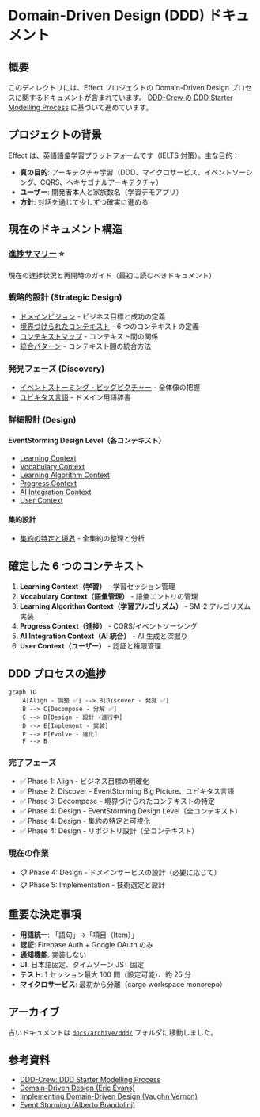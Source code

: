 # Domain-Driven Design (DDD) ドキュメント

## 概要

このディレクトリには、Effect プロジェクトの Domain-Driven Design プロセスに関するドキュメントが含まれています。
[DDD-Crew の DDD Starter Modelling Process](https://ddd-crew.github.io/ddd-starter-modelling-process/) に基づいて進めています。

## プロジェクトの背景

Effect は、英語語彙学習プラットフォームです（IELTS 対策）。主な目的：

- **真の目的**: アーキテクチャ学習（DDD、マイクロサービス、イベントソーシング、CQRS、ヘキサゴナルアーキテクチャ）
- **ユーザー**: 開発者本人と家族数名（学習デモアプリ）
- **方針**: 対話を通じて少しずつ確実に進める

## 現在のドキュメント構造

### [進捗サマリー](./progress-summary.md) ⭐

現在の進捗状況と再開時のガイド（最初に読むべきドキュメント）

### 戦略的設計 (Strategic Design)

- [ドメインビジョン](./strategic/domain-vision.md) - ビジネス目標と成功の定義
- [境界づけられたコンテキスト](./strategic/bounded-contexts.md) - 6 つのコンテキストの定義
- [コンテキストマップ](./strategic/context-map.md) - コンテキスト間の関係
- [統合パターン](./strategic/integration-patterns.md) - コンテキスト間の統合方法

### 発見フェーズ (Discovery)

- [イベントストーミング - ビッグピクチャー](./discovery/event-storming/big-picture.md) - 全体像の把握
- [ユビキタス言語](./discovery/ubiquitous-language.md) - ドメイン用語辞書

### 詳細設計 (Design)

#### EventStorming Design Level（各コンテキスト）

- [Learning Context](./design/event-storming-design-level/learning-context.md)
- [Vocabulary Context](./design/event-storming-design-level/vocabulary-context.md)
- [Learning Algorithm Context](./design/event-storming-design-level/learning-algorithm-context.md)
- [Progress Context](./design/event-storming-design-level/progress-context.md)
- [AI Integration Context](./design/event-storming-design-level/ai-integration-context.md)
- [User Context](./design/event-storming-design-level/user-context.md)

#### 集約設計

- [集約の特定と境界](./design/aggregate-identification.md) - 全集約の整理と分析

## 確定した 6 つのコンテキスト

1. **Learning Context（学習）** - 学習セッション管理
2. **Vocabulary Context（語彙管理）** - 語彙エントリの管理
3. **Learning Algorithm Context（学習アルゴリズム）** - SM-2 アルゴリズム実装
4. **Progress Context（進捗）** - CQRS/イベントソーシング
5. **AI Integration Context（AI 統合）** - AI 生成と深掘り
6. **User Context（ユーザー）** - 認証と権限管理

## DDD プロセスの進捗

```mermaid
graph TD
    A[Align - 調整 ✅] --> B[Discover - 発見 ✅]
    B --> C[Decompose - 分解 ✅]
    C --> D[Design - 設計 ⚡進行中]
    D --> E[Implement - 実装]
    E --> F[Evolve - 進化]
    F --> B
```

### 完了フェーズ

- ✅ Phase 1: Align - ビジネス目標の明確化
- ✅ Phase 2: Discover - EventStorming Big Picture、ユビキタス言語
- ✅ Phase 3: Decompose - 境界づけられたコンテキストの特定
- ✅ Phase 4: Design - EventStorming Design Level（全コンテキスト）
- ✅ Phase 4: Design - 集約の特定と可視化
- ✅ Phase 4: Design - リポジトリ設計（全コンテキスト）

### 現在の作業

- 📋 Phase 4: Design - ドメインサービスの設計（必要に応じて）
- 📋 Phase 5: Implementation - 技術選定と設計

## 重要な決定事項

- **用語統一**: 「語句」→「項目（Item）」
- **認証**: Firebase Auth + Google OAuth のみ
- **通知機能**: 実装しない
- **UI**: 日本語固定、タイムゾーン JST 固定
- **テスト**: 1 セッション最大 100 問（設定可能）、約 25 分
- **マイクロサービス**: 最初から分離（cargo workspace monorepo）

## アーカイブ

古いドキュメントは [`docs/archive/ddd/`](./../archive/ddd/) フォルダに移動しました。

## 参考資料

- [DDD-Crew: DDD Starter Modelling Process](https://ddd-crew.github.io/ddd-starter-modelling-process/)
- [Domain-Driven Design (Eric Evans)](https://www.dddcommunity.org/book/evans_2003/)
- [Implementing Domain-Driven Design (Vaughn Vernon)](https://www.amazon.com/dp/0321834577)
- [Event Storming (Alberto Brandolini)](https://www.eventstorming.com/)
